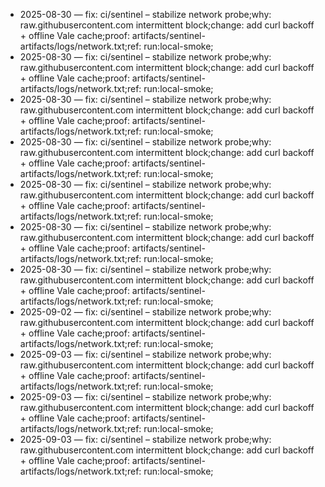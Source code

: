 - 2025-08-30 — fix: ci/sentinel – stabilize network probe;why: raw.githubusercontent.com intermittent block;change: add curl backoff + offline Vale cache;proof: artifacts/sentinel-artifacts/logs/network.txt;ref: run:local-smoke;
- 2025-08-30 — fix: ci/sentinel – stabilize network probe;why: raw.githubusercontent.com intermittent block;change: add curl backoff + offline Vale cache;proof: artifacts/sentinel-artifacts/logs/network.txt;ref: run:local-smoke;
- 2025-08-30 — fix: ci/sentinel – stabilize network probe;why: raw.githubusercontent.com intermittent block;change: add curl backoff + offline Vale cache;proof: artifacts/sentinel-artifacts/logs/network.txt;ref: run:local-smoke;
- 2025-08-30 — fix: ci/sentinel – stabilize network probe;why: raw.githubusercontent.com intermittent block;change: add curl backoff + offline Vale cache;proof: artifacts/sentinel-artifacts/logs/network.txt;ref: run:local-smoke;
- 2025-08-30 — fix: ci/sentinel – stabilize network probe;why: raw.githubusercontent.com intermittent block;change: add curl backoff + offline Vale cache;proof: artifacts/sentinel-artifacts/logs/network.txt;ref: run:local-smoke;
- 2025-08-30 — fix: ci/sentinel – stabilize network probe;why: raw.githubusercontent.com intermittent block;change: add curl backoff + offline Vale cache;proof: artifacts/sentinel-artifacts/logs/network.txt;ref: run:local-smoke;
- 2025-08-30 — fix: ci/sentinel – stabilize network probe;why: raw.githubusercontent.com intermittent block;change: add curl backoff + offline Vale cache;proof: artifacts/sentinel-artifacts/logs/network.txt;ref: run:local-smoke;
- 2025-09-02 — fix: ci/sentinel – stabilize network probe;why: raw.githubusercontent.com intermittent block;change: add curl backoff + offline Vale cache;proof: artifacts/sentinel-artifacts/logs/network.txt;ref: run:local-smoke;
- 2025-09-03 — fix: ci/sentinel – stabilize network probe;why: raw.githubusercontent.com intermittent block;change: add curl backoff + offline Vale cache;proof: artifacts/sentinel-artifacts/logs/network.txt;ref: run:local-smoke;
- 2025-09-03 — fix: ci/sentinel – stabilize network probe;why: raw.githubusercontent.com intermittent block;change: add curl backoff + offline Vale cache;proof: artifacts/sentinel-artifacts/logs/network.txt;ref: run:local-smoke;
- 2025-09-03 — fix: ci/sentinel – stabilize network probe;why: raw.githubusercontent.com intermittent block;change: add curl backoff + offline Vale cache;proof: artifacts/sentinel-artifacts/logs/network.txt;ref: run:local-smoke;
